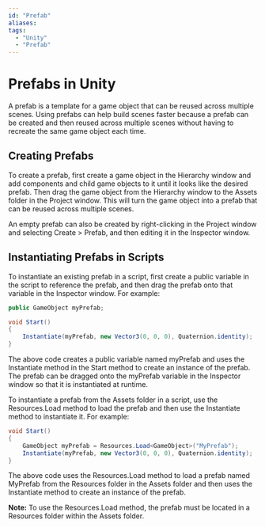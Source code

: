 ```yaml
---
id: "Prefab"
aliases:
tags:
  - "Unity"
  - "Prefab"
---
```


# Prefabs in Unity

A prefab is a template for a game object that can be reused across multiple scenes. Using prefabs can help build scenes faster because a prefab can be created and then reused across multiple scenes without having to recreate the same game object each time.

## Creating Prefabs

To create a prefab, first create a game object in the Hierarchy window and add components and child game objects to it until it looks like the desired prefab. Then drag the game object from the Hierarchy window to the Assets folder in the Project window. This will turn the game object into a prefab that can be reused across multiple scenes.

An empty prefab can also be created by right-clicking in the Project window and selecting Create > Prefab, and then editing it in the Inspector window.

## Instantiating Prefabs in Scripts

To instantiate an existing prefab in a script, first create a public variable in the script to reference the prefab, and then drag the prefab onto that variable in the Inspector window. For example:

```csharp
public GameObject myPrefab;

void Start()
{
    Instantiate(myPrefab, new Vector3(0, 0, 0), Quaternion.identity);
}
```

The above code creates a public variable named myPrefab and uses the Instantiate method in the Start method to create an instance of the prefab. The prefab can be dragged onto the myPrefab variable in the Inspector window so that it is instantiated at runtime.

To instantiate a prefab from the Assets folder in a script, use the Resources.Load method to load the prefab and then use the Instantiate method to instantiate it. For example:

```csharp
void Start()
{
    GameObject myPrefab = Resources.Load<GameObject>("MyPrefab");
    Instantiate(myPrefab, new Vector3(0, 0, 0), Quaternion.identity);
}
```

The above code uses the Resources.Load method to load a prefab named MyPrefab from the Resources folder in the Assets folder and then uses the Instantiate method to create an instance of the prefab.

**Note:** To use the Resources.Load method, the prefab must be located in a Resources folder within the Assets folder.
